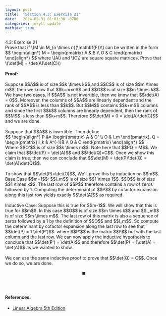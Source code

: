 ```yaml
---
layout: post
title:  "Section 4.3: Exercise 21"
date:   2024-08-31 01:01:36 -0700
categories: jekyll update
mathjax: true
---
```

<div class="ydiv">
4.3: Exercise 21
</div>
<div class="ybdiv">
Prove that if \(M \in M_{n \times n}(\mathbf{F})\) can be written in the form
	$$
	\begin{align*}
	M = \begin{pmatrix}
	A & B \\
	O & C
	\end{pmatrix}
	\end{align*}
	$$
where \(A\) and \(C\) are square square matrices. Prove that \(\det(M) = \det(A)\det(C)\)
</div>
<br>
<b>Proof:</b>
<br>
<br>
Suppose $$A$$ is of size $$k \times k$$ and $$C$$ is of size $$m \times m$$, then we know that $$k+m=n$$ and $$O$$ is of size $$m \times k$$. We have two cases. If $$A$$ is not invertible, then we know that $$\det(A) = 0$$. Moreover, the columns of $$A$$ are linearly dependent and the rank of $$A$$ is less than $$k$$. But $$M$$ contains $$k+m$$ columns and since the first $$k$$ columns are linearly dependent, then the rank of $$M$$ is less than $$k+m$$. Therefore $$\det(M) = 0 = \det(A)\det(C)$$ and we are done.
<br>
<br>
Suppose that $$A$$ is invertible. Then define
<div>
	$$
	\begin{align*}
     P &= 
 	 \begin{pmatrix}
 	A & O' \\
 	O & I_m
 	\end{pmatrix},
	Q = 
	\begin{pmatrix}
	I_k & A^{-1}B \\
	O & C
	\end{pmatrix}
	\end{align*}
	$$
</div>
Where $$O'$$ is of size $$k \times m$$. Note here that $$PQ = M$$. We claim that $$\det(P) = \det(A)$$ and $$\det(Q)=C$$. Once we show this claim is true, then we can conclude that $$\det(M) = \det(P)\det(Q) = \det(A)\det(Q)$$.
<br>
<br>
To show that $$\det(P)=\det(O)$$, We'll prove this by induction on $$m$$.<br>
Base Case $$m=1$$: $$I_m$$ is of size $$1 \times 1$$. $$O$$ is of size $$1 \times k$$. The last row of $$P$$ therefore contains a row of zeros followed by 1. Computing the determinant of $$P$$ by cofactor expansion along this last row yields exactly $$\det(A)$$ as required.
<br>
<br>
Inductive Case: Suppose this is true for $$m-1$$. We will show that this is true for $$m$$. In this case $$O$$ is of size $$m \times k$$ and $$I_m$$ is of size $$m \times m$$. The last row of this matrix is also a sequence of zeros followed by a 1 by the definition of $$O$$ and $$I_m$$. So compute the determinant by cofactor expansion along the last row to see that $$\det(P) = 1 \det(P')$$. where $$P'$$ is the matrix $$P$$ but with the last column and the last row. We can now apply the inductive hypothesis to conclude that $$\det(P') = \det(A)$$ and therefore $$\det(P) = 1\det(A) = \det(A)$$ as we wanted to show.
<br>
<br>
We can use the same inductive proof to prove that $$\det(Q) = C$$. Once we do so, we are done. 

 $$\ \blacksquare$$
<br>
<br>
<!------------------------------------------------------------------------------------>
<h4><b>References:</b></h4>
<ul>
<li><a href="https://www.amazon.com/Linear-Algebra-5th-Stephen-Friedberg/dp/0134860241/ref=tmm_hrd_swatch_0?_encoding=UTF8&qid=&sr=">Linear Algebra 5th Edition</a></li>
</ul>






















